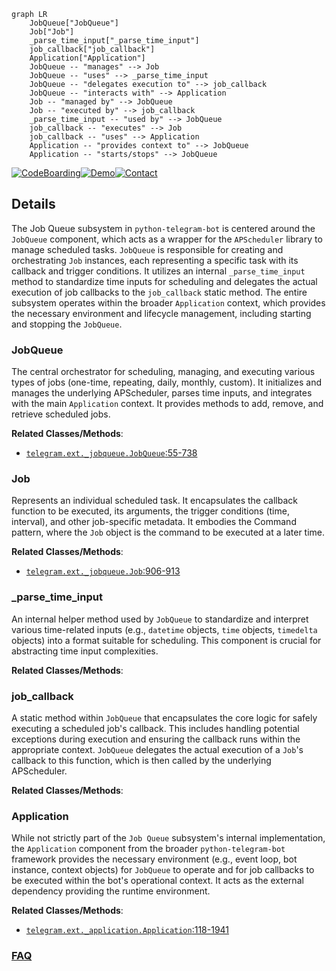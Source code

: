 ```mermaid
graph LR
    JobQueue["JobQueue"]
    Job["Job"]
    _parse_time_input["_parse_time_input"]
    job_callback["job_callback"]
    Application["Application"]
    JobQueue -- "manages" --> Job
    JobQueue -- "uses" --> _parse_time_input
    JobQueue -- "delegates execution to" --> job_callback
    JobQueue -- "interacts with" --> Application
    Job -- "managed by" --> JobQueue
    Job -- "executed by" --> job_callback
    _parse_time_input -- "used by" --> JobQueue
    job_callback -- "executes" --> Job
    job_callback -- "uses" --> Application
    Application -- "provides context to" --> JobQueue
    Application -- "starts/stops" --> JobQueue
```

[![CodeBoarding](https://img.shields.io/badge/Generated%20by-CodeBoarding-9cf?style=flat-square)](https://github.com/CodeBoarding/CodeBoarding)[![Demo](https://img.shields.io/badge/Try%20our-Demo-blue?style=flat-square)](https://www.codeboarding.org/demo)[![Contact](https://img.shields.io/badge/Contact%20us%20-%20contact@codeboarding.org-lightgrey?style=flat-square)](mailto:contact@codeboarding.org)

## Details

The Job Queue subsystem in `python-telegram-bot` is centered around the `JobQueue` component, which acts as a wrapper for the `APScheduler` library to manage scheduled tasks. `JobQueue` is responsible for creating and orchestrating `Job` instances, each representing a specific task with its callback and trigger conditions. It utilizes an internal `_parse_time_input` method to standardize time inputs for scheduling and delegates the actual execution of job callbacks to the `job_callback` static method. The entire subsystem operates within the broader `Application` context, which provides the necessary environment and lifecycle management, including starting and stopping the `JobQueue`.

### JobQueue
The central orchestrator for scheduling, managing, and executing various types of jobs (one-time, repeating, daily, monthly, custom). It initializes and manages the underlying APScheduler, parses time inputs, and integrates with the main `Application` context. It provides methods to add, remove, and retrieve scheduled jobs.


**Related Classes/Methods**:

- <a href="https://github.com/python-telegram-bot/python-telegram-bot/blob/master/src/telegram/ext/_jobqueue.py#L55-L738" target="_blank" rel="noopener noreferrer">`telegram.ext._jobqueue.JobQueue`:55-738</a>


### Job
Represents an individual scheduled task. It encapsulates the callback function to be executed, its arguments, the trigger conditions (time, interval), and other job-specific metadata. It embodies the Command pattern, where the `Job` object is the command to be executed at a later time.


**Related Classes/Methods**:

- <a href="https://github.com/python-telegram-bot/python-telegram-bot/blob/master/src/telegram/ext/_jobqueue.py#L906-L913" target="_blank" rel="noopener noreferrer">`telegram.ext._jobqueue.Job`:906-913</a>


### _parse_time_input
An internal helper method used by `JobQueue` to standardize and interpret various time-related inputs (e.g., `datetime` objects, `time` objects, `timedelta` objects) into a format suitable for scheduling. This component is crucial for abstracting time input complexities.


**Related Classes/Methods**:



### job_callback
A static method within `JobQueue` that encapsulates the core logic for safely executing a scheduled job's callback. This includes handling potential exceptions during execution and ensuring the callback runs within the appropriate context. `JobQueue` delegates the actual execution of a `Job`'s callback to this function, which is then called by the underlying APScheduler.


**Related Classes/Methods**:



### Application
While not strictly part of the `Job Queue` subsystem's internal implementation, the `Application` component from the broader `python-telegram-bot` framework provides the necessary environment (e.g., event loop, bot instance, context objects) for `JobQueue` to operate and for job callbacks to be executed within the bot's operational context. It acts as the external dependency providing the runtime environment.


**Related Classes/Methods**:

- <a href="https://github.com/python-telegram-bot/python-telegram-bot/blob/master/src/telegram/ext/_application.py#L118-L1941" target="_blank" rel="noopener noreferrer">`telegram.ext._application.Application`:118-1941</a>




### [FAQ](https://github.com/CodeBoarding/GeneratedOnBoardings/tree/main?tab=readme-ov-file#faq)